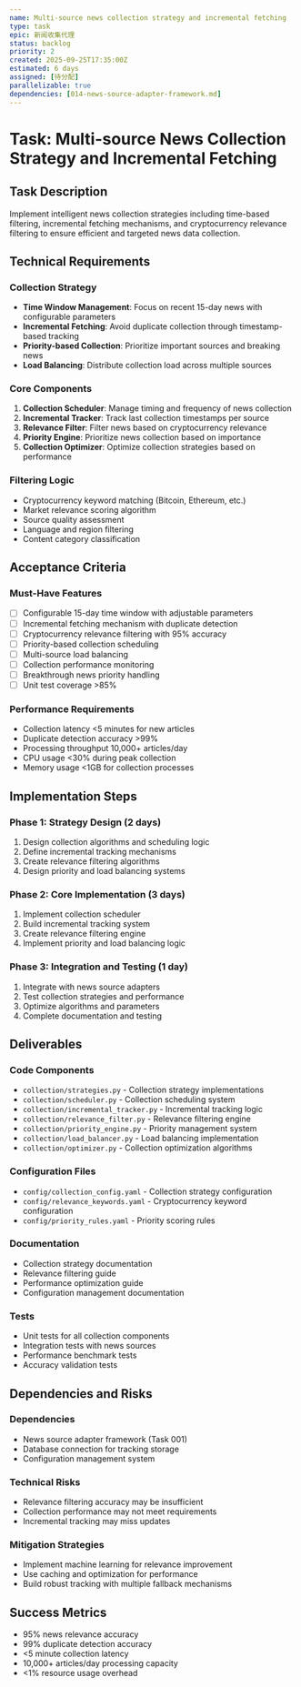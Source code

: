 ```yaml
---
name: Multi-source news collection strategy and incremental fetching
type: task
epic: 新闻收集代理
status: backlog
priority: 2
created: 2025-09-25T17:35:00Z
estimated: 6 days
assigned: [待分配]
parallelizable: true
dependencies: [014-news-source-adapter-framework.md]
---
```


# Task: Multi-source News Collection Strategy and Incremental Fetching

## Task Description
Implement intelligent news collection strategies including time-based filtering, incremental fetching mechanisms, and cryptocurrency relevance filtering to ensure efficient and targeted news data collection.

## Technical Requirements

### Collection Strategy
- **Time Window Management**: Focus on recent 15-day news with configurable parameters
- **Incremental Fetching**: Avoid duplicate collection through timestamp-based tracking
- **Priority-based Collection**: Prioritize important sources and breaking news
- **Load Balancing**: Distribute collection load across multiple sources

### Core Components
1. **Collection Scheduler**: Manage timing and frequency of news collection
2. **Incremental Tracker**: Track last collection timestamps per source
3. **Relevance Filter**: Filter news based on cryptocurrency relevance
4. **Priority Engine**: Prioritize news collection based on importance
5. **Collection Optimizer**: Optimize collection strategies based on performance

### Filtering Logic
- Cryptocurrency keyword matching (Bitcoin, Ethereum, etc.)
- Market relevance scoring algorithm
- Source quality assessment
- Language and region filtering
- Content category classification

## Acceptance Criteria

### Must-Have Features
- [ ] Configurable 15-day time window with adjustable parameters
- [ ] Incremental fetching mechanism with duplicate detection
- [ ] Cryptocurrency relevance filtering with 95% accuracy
- [ ] Priority-based collection scheduling
- [ ] Multi-source load balancing
- [ ] Collection performance monitoring
- [ ] Breakthrough news priority handling
- [ ] Unit test coverage >85%

### Performance Requirements
- Collection latency <5 minutes for new articles
- Duplicate detection accuracy >99%
- Processing throughput 10,000+ articles/day
- CPU usage <30% during peak collection
- Memory usage <1GB for collection processes

## Implementation Steps

### Phase 1: Strategy Design (2 days)
1. Design collection algorithms and scheduling logic
2. Define incremental tracking mechanisms
3. Create relevance filtering algorithms
4. Design priority and load balancing systems

### Phase 2: Core Implementation (3 days)
1. Implement collection scheduler
2. Build incremental tracking system
3. Create relevance filtering engine
4. Implement priority and load balancing logic

### Phase 3: Integration and Testing (1 day)
1. Integrate with news source adapters
2. Test collection strategies and performance
3. Optimize algorithms and parameters
4. Complete documentation and testing

## Deliverables

### Code Components
- `collection/strategies.py` - Collection strategy implementations
- `collection/scheduler.py` - Collection scheduling system
- `collection/incremental_tracker.py` - Incremental tracking logic
- `collection/relevance_filter.py` - Relevance filtering engine
- `collection/priority_engine.py` - Priority management system
- `collection/load_balancer.py` - Load balancing implementation
- `collection/optimizer.py` - Collection optimization algorithms

### Configuration Files
- `config/collection_config.yaml` - Collection strategy configuration
- `config/relevance_keywords.yaml` - Cryptocurrency keyword configuration
- `config/priority_rules.yaml` - Priority scoring rules

### Documentation
- Collection strategy documentation
- Relevance filtering guide
- Performance optimization guide
- Configuration management documentation

### Tests
- Unit tests for all collection components
- Integration tests with news sources
- Performance benchmark tests
- Accuracy validation tests

## Dependencies and Risks

### Dependencies
- News source adapter framework (Task 001)
- Database connection for tracking storage
- Configuration management system

### Technical Risks
- Relevance filtering accuracy may be insufficient
- Collection performance may not meet requirements
- Incremental tracking may miss updates

### Mitigation Strategies
- Implement machine learning for relevance improvement
- Use caching and optimization for performance
- Build robust tracking with multiple fallback mechanisms

## Success Metrics
- 95% news relevance accuracy
- 99% duplicate detection accuracy
- <5 minute collection latency
- 10,000+ articles/day processing capacity
- <1% resource usage overhead